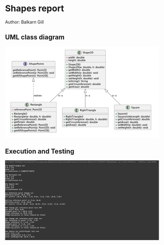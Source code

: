 # Shapes report
Author: Balkarn Gill 

## UML class diagram

![alt text](Shapes_UML.png "UML Diagram")

## Execution and Testing

![alt text](Shapes_Output.png "Console Output")
